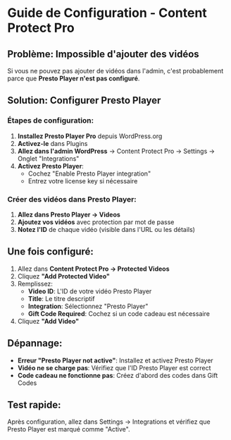 # Guide de Configuration - Content Protect Pro

## Problème: Impossible d'ajouter des vidéos

Si vous ne pouvez pas ajouter de vidéos dans l'admin, c'est probablement parce que **Presto Player n'est pas configuré**.

## Solution: Configurer Presto Player

### Étapes de configuration:

1. **Installez Presto Player Pro** depuis WordPress.org
2. **Activez-le** dans Plugins
3. **Allez dans l'admin WordPress** → Content Protect Pro → Settings → Onglet "Integrations"
4. **Activez Presto Player**:
   - Cochez "Enable Presto Player integration"
   - Entrez votre license key si nécessaire

### Créer des vidéos dans Presto Player:

1. **Allez dans Presto Player → Videos**
2. **Ajoutez vos vidéos** avec protection par mot de passe
3. **Notez l'ID** de chaque vidéo (visible dans l'URL ou les détails)

## Une fois configuré:

1. Allez dans **Content Protect Pro → Protected Videos**
2. Cliquez **"Add Protected Video"**
3. Remplissez:
   - **Video ID**: L'ID de votre vidéo Presto Player
   - **Title**: Le titre descriptif
   - **Integration**: Sélectionnez "Presto Player"
   - **Gift Code Required**: Cochez si un code cadeau est nécessaire
4. Cliquez **"Add Video"**

## Dépannage:

- **Erreur "Presto Player not active"**: Installez et activez Presto Player
- **Vidéo ne se charge pas**: Vérifiez que l'ID Presto Player est correct
- **Code cadeau ne fonctionne pas**: Créez d'abord des codes dans Gift Codes

## Test rapide:

Après configuration, allez dans Settings → Integrations et vérifiez que Presto Player est marqué comme "Active".